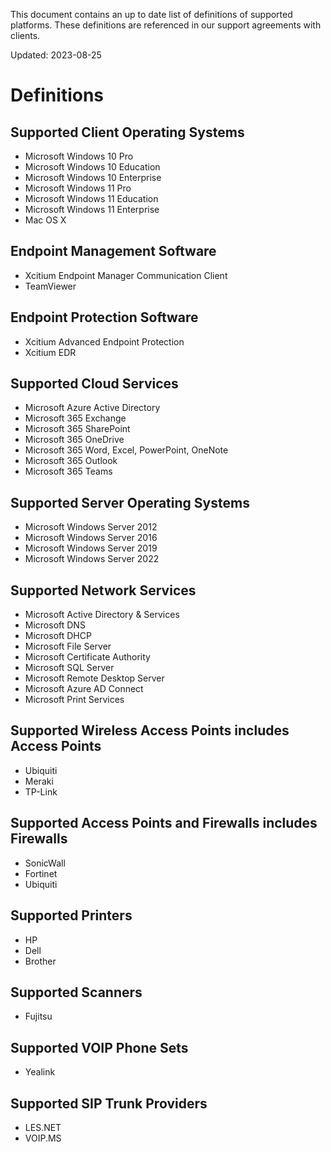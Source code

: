 This document contains an up to date list of definitions of supported platforms. These definitions are referenced in our support agreements with clients.

Updated: 2023-08-25

# Definitions

## Supported Client Operating Systems
- Microsoft Windows 10 Pro
- Microsoft Windows 10 Education
- Microsoft Windows 10 Enterprise
- Microsoft Windows 11 Pro
- Microsoft Windows 11 Education
- Microsoft Windows 11 Enterprise
- Mac OS X 

## Endpoint Management Software
- Xcitium Endpoint Manager Communication Client
- TeamViewer

## Endpoint Protection Software
- Xcitium Advanced Endpoint Protection
- Xcitium EDR

## Supported Cloud Services
- Microsoft Azure Active Directory
- Microsoft 365 Exchange
- Microsoft 365 SharePoint
- Microsoft 365 OneDrive
- Microsoft 365 Word, Excel, PowerPoint, OneNote
- Microsoft 365 Outlook
- Microsoft 365 Teams

## Supported Server Operating Systems
- Microsoft Windows Server 2012
- Microsoft Windows Server 2016
- Microsoft Windows Server 2019
- Microsoft Windows Server 2022

## Supported Network Services
- Microsoft Active Directory & Services
- Microsoft DNS
- Microsoft DHCP
- Microsoft File Server
- Microsoft Certificate Authority
- Microsoft SQL Server
- Microsoft Remote Desktop Server
- Microsoft Azure AD Connect
- Microsoft Print Services

## Supported Wireless Access Points includes Access Points
- Ubiquiti
- Meraki
- TP-Link

## Supported Access Points and Firewalls includes Firewalls
- SonicWall
- Fortinet
- Ubiquiti

## Supported Printers
- HP
- Dell
- Brother

## Supported Scanners
- Fujitsu

## Supported VOIP Phone Sets
- Yealink

## Supported SIP Trunk Providers
- LES.NET
- VOIP.MS